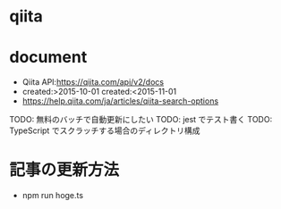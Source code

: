 # qiita

# document

- Qiita API:https://qiita.com/api/v2/docs
- created:>2015-10-01 created:<2015-11-01
- https://help.qiita.com/ja/articles/qiita-search-options

TODO: 無料のバッチで自動更新にしたい
TODO: jest でテスト書く
TODO: TypeScript でスクラッチする場合のディレクトリ構成

# 記事の更新方法

- npm run hoge.ts
